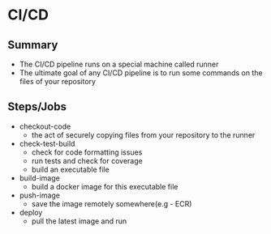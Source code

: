 # CI/CD

## Summary

- The CI/CD pipeline runs on a special machine called runner
- The ultimate goal of any CI/CD pipeline is to run some commands on the files of your repository

## Steps/Jobs

- checkout-code
  - the act of securely copying files from your repository to the runner
- check-test-build
  - check for code formatting issues
  - run tests and check for coverage
  - build an executable file
- build-image
  - build a docker image for this executable file
- push-image
  - save the image remotely somewhere(e.g - ECR)
- deploy
  - pull the latest image and run
